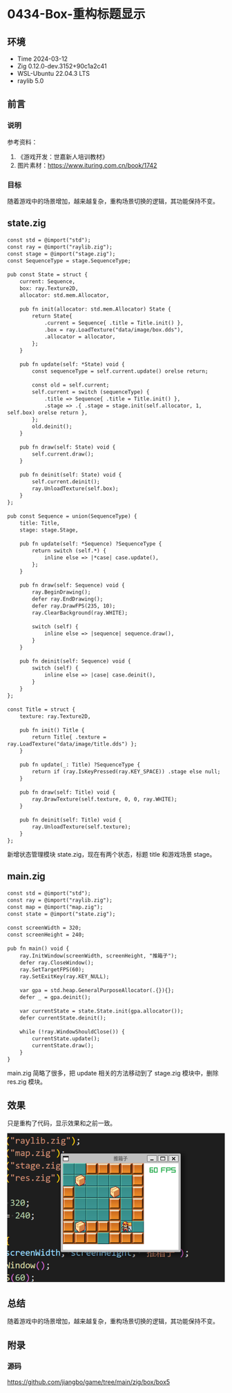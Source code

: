 # 0434-Box-重构标题显示

## 环境

- Time 2024-03-12
- Zig 0.12.0-dev.3152+90c1a2c41
- WSL-Ubuntu 22.04.3 LTS
- raylib 5.0

## 前言

### 说明

参考资料：

1. 《游戏开发：世嘉新人培训教材》
2. 图片素材：<https://www.ituring.com.cn/book/1742>

### 目标

随着游戏中的场景增加，越来越复杂，重构场景切换的逻辑，其功能保持不变。

## state.zig

```zig
const std = @import("std");
const ray = @import("raylib.zig");
const stage = @import("stage.zig");
const SequenceType = stage.SequenceType;

pub const State = struct {
    current: Sequence,
    box: ray.Texture2D,
    allocator: std.mem.Allocator,

    pub fn init(allocator: std.mem.Allocator) State {
        return State{
            .current = Sequence{ .title = Title.init() },
            .box = ray.LoadTexture("data/image/box.dds"),
            .allocator = allocator,
        };
    }

    pub fn update(self: *State) void {
        const sequenceType = self.current.update() orelse return;

        const old = self.current;
        self.current = switch (sequenceType) {
            .title => Sequence{ .title = Title.init() },
            .stage => .{ .stage = stage.init(self.allocator, 1, self.box) orelse return },
        };
        old.deinit();
    }

    pub fn draw(self: State) void {
        self.current.draw();
    }

    pub fn deinit(self: State) void {
        self.current.deinit();
        ray.UnloadTexture(self.box);
    }
};

pub const Sequence = union(SequenceType) {
    title: Title,
    stage: stage.Stage,

    pub fn update(self: *Sequence) ?SequenceType {
        return switch (self.*) {
            inline else => |*case| case.update(),
        };
    }

    pub fn draw(self: Sequence) void {
        ray.BeginDrawing();
        defer ray.EndDrawing();
        defer ray.DrawFPS(235, 10);
        ray.ClearBackground(ray.WHITE);

        switch (self) {
            inline else => |sequence| sequence.draw(),
        }
    }

    pub fn deinit(self: Sequence) void {
        switch (self) {
            inline else => |case| case.deinit(),
        }
    }
};

const Title = struct {
    texture: ray.Texture2D,

    pub fn init() Title {
        return Title{ .texture = ray.LoadTexture("data/image/title.dds") };
    }

    pub fn update(_: Title) ?SequenceType {
        return if (ray.IsKeyPressed(ray.KEY_SPACE)) .stage else null;
    }

    pub fn draw(self: Title) void {
        ray.DrawTexture(self.texture, 0, 0, ray.WHITE);
    }

    pub fn deinit(self: Title) void {
        ray.UnloadTexture(self.texture);
    }
};
```

新增状态管理模块 state.zig，现在有两个状态，标题 title 和游戏场景 stage。

## main.zig

```zig
const std = @import("std");
const ray = @import("raylib.zig");
const map = @import("map.zig");
const state = @import("state.zig");

const screenWidth = 320;
const screenHeight = 240;

pub fn main() void {
    ray.InitWindow(screenWidth, screenHeight, "推箱子");
    defer ray.CloseWindow();
    ray.SetTargetFPS(60);
    ray.SetExitKey(ray.KEY_NULL);

    var gpa = std.heap.GeneralPurposeAllocator(.{}){};
    defer _ = gpa.deinit();

    var currentState = state.State.init(gpa.allocator());
    defer currentState.deinit();

    while (!ray.WindowShouldClose()) {
        currentState.update();
        currentState.draw();
    }
}
```

main.zig 简略了很多，把 update 相关的方法移动到了 stage.zig 模块中，删除 res.zig 模块。

## 效果

只是重构了代码，显示效果和之前一致。

![box9][1]

## 总结

随着游戏中的场景增加，越来越复杂，重构场景切换的逻辑，其功能保持不变。

[1]: images/box9.png

## 附录

### 源码

<https://github.com/jiangbo/game/tree/main/zig/box/box5>
